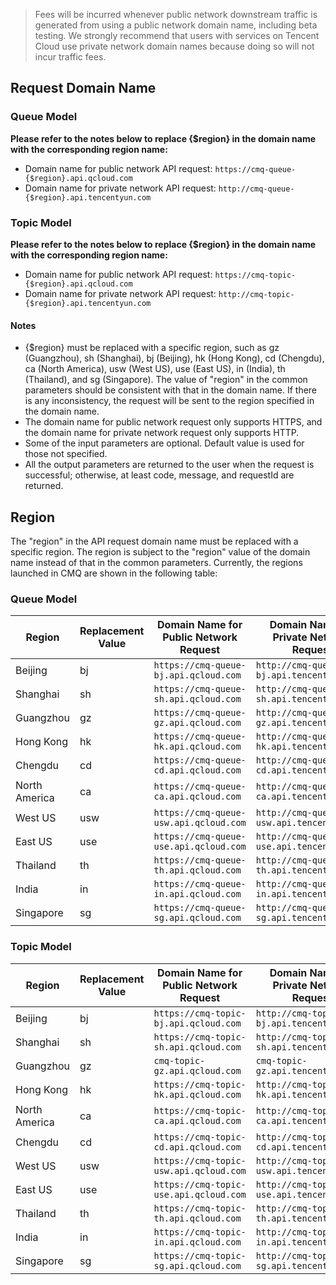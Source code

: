 > Fees will be incurred whenever public network downstream traffic is generated from using a public network domain name, including beta testing. We strongly recommend that users with services on Tencent Cloud use private network domain names because doing so will not incur traffic fees.

## Request Domain Name
### Queue Model
**Please refer to the notes below to replace {$region} in the domain name with the corresponding region name:**
- Domain name for public network API request: `https://cmq-queue-{$region}.api.qcloud.com`
- Domain name for private network API request: `http://cmq-queue-{$region}.api.tencentyun.com`

### Topic Model
**Please refer to the notes below to replace {$region} in the domain name with the corresponding region name:**
- Domain name for public network API request: `https://cmq-topic-{$region}.api.qcloud.com`
- Domain name for private network API request: `http://cmq-topic-{$region}.api.tencentyun.com`

#### Notes
- {$region} must be replaced with a specific region, such as gz (Guangzhou), sh (Shanghai), bj (Beijing), hk (Hong Kong), cd (Chengdu), ca (North America), usw (West US), use (East US), in (India), th (Thailand), and sg (Singapore). The value of "region" in the common parameters should be consistent with that in the domain name. If there is any inconsistency, the request will be sent to the region specified in the domain name.
- The domain name for public network request only supports HTTPS, and the domain name for private network request only supports HTTP.
- Some of the input parameters are optional. Default value is used for those not specified.
- All the output parameters are returned to the user when the request is successful; otherwise, at least code, message, and requestId are returned.



## Region
The "region" in the API request domain name must be replaced with a specific region. The region is subject to the "region" value of the domain name instead of that in the common parameters. Currently, the regions launched in CMQ are shown in the following table:
### Queue Model

| Region | Replacement Value | Domain Name for Public Network Request | Domain Name for Private Network Request |
|---------|---------|---------|---------|
| Beijing | bj | `https://cmq-queue-bj.api.qcloud.com`|`http://cmq-queue-bj.api.tencentyun.com` |
| Shanghai | sh | `https://cmq-queue-sh.api.qcloud.com`|`http://cmq-queue-sh.api.tencentyun.com` |
| Guangzhou | gz | `https://cmq-queue-gz.api.qcloud.com`|`http://cmq-queue-gz.api.tencentyun.com` |
| Hong Kong | hk | `https://cmq-queue-hk.api.qcloud.com`|`http://cmq-queue-hk.api.tencentyun.com` |
| Chengdu | cd | `https://cmq-queue-cd.api.qcloud.com`|`http://cmq-queue-cd.api.tencentyun.com` |
| North America | ca | `https://cmq-queue-ca.api.qcloud.com`|`http://cmq-queue-ca.api.tencentyun.com` |
| West US | usw | `https://cmq-queue-usw.api.qcloud.com`|`http://cmq-queue-usw.api.tencentyun.com` |
| East US | use | `https://cmq-queue-use.api.qcloud.com`|`http://cmq-queue-use.api.tencentyun.com` |
| Thailand | th | `https://cmq-queue-th.api.qcloud.com`|`http://cmq-queue-th.api.tencentyun.com` |
| India | in | `https://cmq-queue-in.api.qcloud.com`|`http://cmq-queue-in.api.tencentyun.com` |
| Singapore | sg | `https://cmq-queue-sg.api.qcloud.com`|`http://cmq-queue-sg.api.tencentyun.com` |


### Topic Model 

| Region | Replacement Value | Domain Name for Public Network Request | Domain Name for Private Network Request |
|---------|---------|---------|---------|
| Beijing | bj | `https://cmq-topic-bj.api.qcloud.com`|`http://cmq-topic-bj.api.tencentyun.com` |
| Shanghai | sh | `https://cmq-topic-sh.api.qcloud.com`|`http://cmq-topic-sh.api.tencentyun.com` |
| Guangzhou | gz | `cmq-topic-gz.api.qcloud.com` | `cmq-topic-gz.api.tencentyun.com` |
| Hong Kong | hk | `https://cmq-topic-hk.api.qcloud.com`|`http://cmq-topic-hk.api.tencentyun.com` |
| North America | ca | `https://cmq-topic-ca.api.qcloud.com`|`http://cmq-topic-ca.api.tencentyun.com` |
| Chengdu  |cd | `https://cmq-topic-cd.api.qcloud.com`|`http://cmq-topic-cd.api.tencentyun.com` |
| West US | usw | `https://cmq-topic-usw.api.qcloud.com`|`http://cmq-topic-usw.api.tencentyun.com` |
| East US | use | `https://cmq-topic-use.api.qcloud.com`|`http://cmq-topic-use.api.tencentyun.com` |
| Thailand | th | `https://cmq-topic-th.api.qcloud.com`|`http://cmq-topic-th.api.tencentyun.com` |
| India | in | `https://cmq-topic-in.api.qcloud.com`|`http://cmq-topic-in.api.tencentyun.com` |
| Singapore | sg | `https://cmq-topic-sg.api.qcloud.com`|`http://cmq-topic-sg.api.tencentyun.com` |

